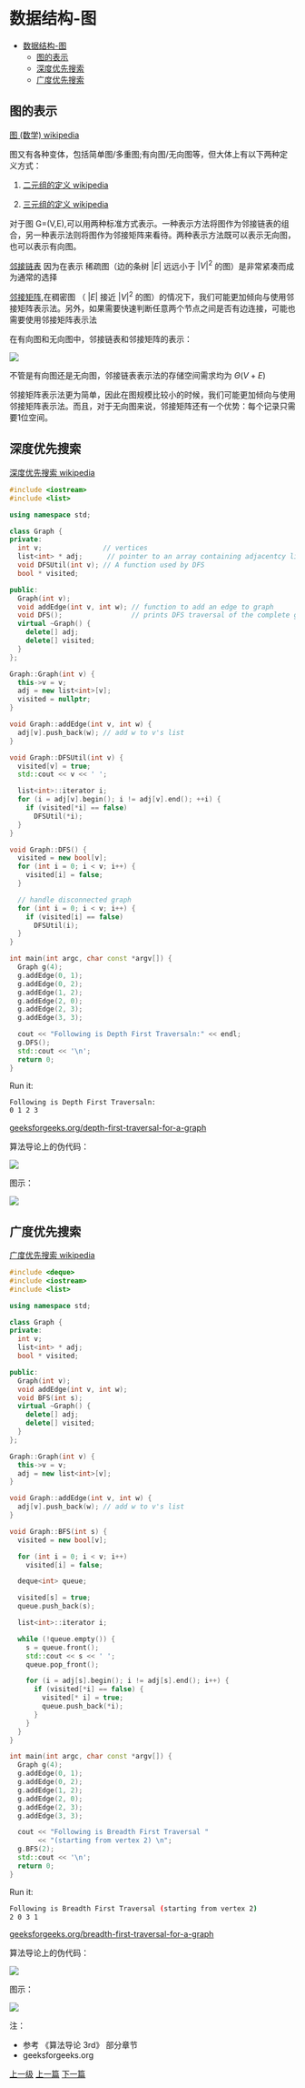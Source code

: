 # 数据结构-图


<!-- @import "[TOC]" {cmd="toc" depthFrom=1 depthTo=6 orderedList=false} -->
<!-- code_chunk_output -->

* [数据结构-图](#数据结构-图)
	* [图的表示](#图的表示)
	* [深度优先搜索](#深度优先搜索)
	* [广度优先搜索](#广度优先搜索)

<!-- /code_chunk_output -->

## 图的表示

[图 (数学) wikipedia](https://zh.wikipedia.org/wiki/%E5%9B%BE_(%E6%95%B0%E5%AD%A6))

图又有各种变体，包括简单图/多重图;有向图/无向图等，但大体上有以下两种定义方式：
1. [二元组的定义 wikipedia](https://zh.wikipedia.org/wiki/%E5%9B%BE_(%E6%95%B0%E5%AD%A6)#%E4%BA%8C%E5%85%83%E7%B5%84%E7%9A%84%E5%AE%9A%E7%BE%A9)

2. [三元组的定义 wikipedia](https://zh.wikipedia.org/wiki/%E5%9B%BE_(%E6%95%B0%E5%AD%A6)#%E4%B8%89%E5%85%83%E7%B5%84%E7%9A%84%E5%AE%9A%E7%BE%A9)

对于图 G=(V,E),可以用两种标准方式表示。一种表示方法将图作为邻接链表的组合，另一种表示法则将图作为邻接矩阵来看待。两种表示方法既可以表示无向图，也可以表示有向图。

[邻接链表](https://zh.wikipedia.org/wiki/%E9%82%BB%E6%8E%A5%E8%A1%A8) 因为在表示 稀疏图（边的条树 $|E|$ 远远小于 $|V|^2$ 的图）是非常紧凑而成为通常的选择

[邻接矩阵](https://zh.wikipedia.org/wiki/%E9%82%BB%E6%8E%A5%E7%9F%A9%E9%98%B5-),在稠密图 （ $|E|$ 接近 $|V|^2$ 的图）的情况下，我们可能更加倾向与使用邻接矩阵表示法。另外，如果需要快速判断任意两个节点之间是否有边连接，可能也需要使用邻接矩阵表示法

在有向图和无向图中，邻接链表和邻接矩阵的表示：

![](../images/graph_201803141427_1.png)

不管是有向图还是无向图，邻接链表表示法的存储空间需求均为 $\Theta(V+E)$

邻接矩阵表示法更为简单，因此在图规模比较小的时候，我们可能更加倾向与使用邻接矩阵表示法。而且，对于无向图来说，邻接矩阵还有一个优势：每个记录只需要1位空间。

## 深度优先搜索

[深度优先搜索 wikipedia](https://zh.wikipedia.org/wiki/%E6%B7%B1%E5%BA%A6%E4%BC%98%E5%85%88%E6%90%9C%E7%B4%A2#c++%E4%BB%A3%E7%A0%81)

```c++
#include <iostream>
#include <list>

using namespace std;

class Graph {
private:
  int v;               // vertices
  list<int> * adj;      // pointer to an array containing adjacentcy lists
  void DFSUtil(int v); // A function used by DFS
  bool * visited;

public:
  Graph(int v);
  void addEdge(int v, int w); // function to add an edge to graph
  void DFS();                 // prints DFS traversal of the complete graph
  virtual ~Graph() {
    delete[] adj;
    delete[] visited;
  }
};

Graph::Graph(int v) {
  this->v = v;
  adj = new list<int>[v];
  visited = nullptr;
}

void Graph::addEdge(int v, int w) {
  adj[v].push_back(w); // add w to v's list
}

void Graph::DFSUtil(int v) {
  visited[v] = true;
  std::cout << v << ' ';

  list<int>::iterator i;
  for (i = adj[v].begin(); i != adj[v].end(); ++i) {
    if (visited[*i] == false)
      DFSUtil(*i);
  }
}

void Graph::DFS() {
  visited = new bool[v];
  for (int i = 0; i < v; i++) {
    visited[i] = false;
  }

  // handle disconnected graph
  for (int i = 0; i < v; i++) {
    if (visited[i] == false)
      DFSUtil(i);
  }
}

int main(int argc, char const *argv[]) {
  Graph g(4);
  g.addEdge(0, 1);
  g.addEdge(0, 2);
  g.addEdge(1, 2);
  g.addEdge(2, 0);
  g.addEdge(2, 3);
  g.addEdge(3, 3);

  cout << "Following is Depth First Traversaln:" << endl;
  g.DFS();
  std::cout << '\n';
  return 0;
}
```

Run it:
```sh
Following is Depth First Traversaln:
0 1 2 3
```

[geeksforgeeks.org/depth-first-traversal-for-a-graph](https://www.geeksforgeeks.org/depth-first-traversal-for-a-graph/)


算法导论上的伪代码：

![](../images/graph_201803141634_1.png)

图示：

![](../images/graph_201803141634_2.png)

## 广度优先搜索

[广度优先搜索 wikipedia](https://zh.wikipedia.org/wiki/%E5%B9%BF%E5%BA%A6%E4%BC%98%E5%85%88%E6%90%9C%E7%B4%A2)

```c++
#include <deque>
#include <iostream>
#include <list>

using namespace std;

class Graph {
private:
  int v;
  list<int> * adj;
  bool * visited;

public:
  Graph(int v);
  void addEdge(int v, int w);
  void BFS(int s);
  virtual ~Graph() {
    delete[] adj;
    delete[] visited;
  }
};

Graph::Graph(int v) {
  this->v = v;
  adj = new list<int>[v];
}

void Graph::addEdge(int v, int w) {
  adj[v].push_back(w); // add w to v's list
}

void Graph::BFS(int s) {
  visited = new bool[v];

  for (int i = 0; i < v; i++)
    visited[i] = false;

  deque<int> queue;

  visited[s] = true;
  queue.push_back(s);

  list<int>::iterator i;

  while (!queue.empty()) {
    s = queue.front();
    std::cout << s << ' ';
    queue.pop_front();

    for (i = adj[s].begin(); i != adj[s].end(); i++) {
      if (visited[*i] == false) {
        visited[* i] = true;
        queue.push_back(*i);
      }
    }
  }
}

int main(int argc, char const *argv[]) {
  Graph g(4);
  g.addEdge(0, 1);
  g.addEdge(0, 2);
  g.addEdge(1, 2);
  g.addEdge(2, 0);
  g.addEdge(2, 3);
  g.addEdge(3, 3);

  cout << "Following is Breadth First Traversal "
       << "(starting from vertex 2) \n";
  g.BFS(2);
  std::cout << '\n';
  return 0;
}
```

Run it:
```sh
Following is Breadth First Traversal (starting from vertex 2)
2 0 3 1
```

[geeksforgeeks.org/breadth-first-traversal-for-a-graph](https://www.geeksforgeeks.org/breadth-first-traversal-for-a-graph/)

算法导论上的伪代码：

![](../images/graph_201803141732_1.png)

图示：

![](../images/graph_201803141732_2.png)

注：
* 参考 《算法导论 3rd》 部分章节
* geeksforgeeks.org


[上一级](README.md)
[上一篇](enterpriseArchitectClassView.md)
[下一篇](learnGit.md)
